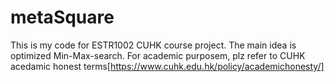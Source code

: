 # metaSquare
This is my code for ESTR1002 CUHK course project.
The main idea is optimized Min-Max-search.
For academic purposem, plz refer to CUHK acedamic honest terms[https://www.cuhk.edu.hk/policy/academichonesty/]
